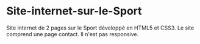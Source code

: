 # Site-internet-sur-le-Sport
Site internet de 2 pages sur le Sport développé en HTML5 et CSS3. Le site comprend une page contact. Il n'est pas responsive.
